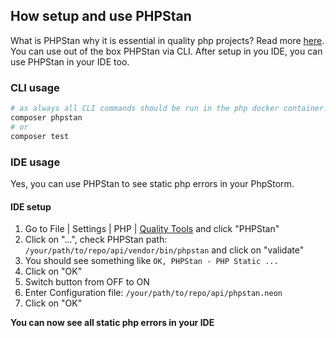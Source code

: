 ## How setup and use PHPStan
What is PHPStan why it is essential in quality php projects? Read more [here](https://phpstan.org/).
You can use out of the box PHPStan via CLI. After setup in you IDE, you can use PHPStan in your IDE too.

### CLI usage
```bash
# as always all CLI commands should be run in the php docker container. (docker exec -it symfony-react-skeleton_php sh -l) 
composer phpstan
# or
composer test
```

### IDE usage
Yes, you can use PHPStan to see static php errors in your PhpStorm.

#### IDE setup
1. Go to File | Settings | PHP | [Quality Tools](jetbrains://PhpStorm/settings?name=PHP--Quality+Tools) and click "PHPStan"
2. Click on "...", check PHPStan path: `/your/path/to/repo/api/vendor/bin/phpstan` and click on "validate"
3. You should see something like `OK, PHPStan - PHP Static ...`
4. Click on "OK"
5. Switch button from OFF to ON
6. Enter Configuration file: `/your/path/to/repo/api/phpstan.neon`
7. Click on "OK"

**You can now see all static php errors in your IDE**
